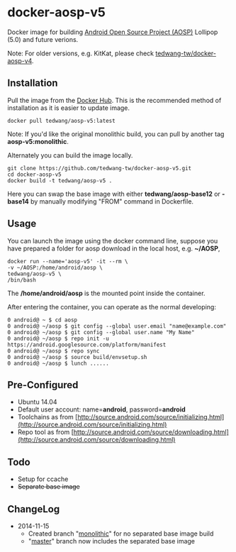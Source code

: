 docker-aosp-v5
==============

Docker image for building [Android Open Source Project (AOSP)](https://android.googlesource.com/ "Android Open Source Project (AOSP)") Lollipop (5.0) and future verions.

Note: For older versions, e.g. KitKat, please check [tedwang-tw/docker-aosp-v4](https://github.com/tedwang-tw/docker-aosp-v4 "tedwang-tw/docker-aosp-v4").

## Installation ##
Pull the image from the [Docker Hub](https://registry.hub.docker.com/u/tedwang/aosp-v5/ "Docker Hub"). This is the recommended method of installation as it is easier to update image.

    docker pull tedwang/aosp-v5:latest

Note: If you'd like the original monolithic build, you can pull by another tag **aosp-v5:monolithic**.

Alternately you can build the image locally.

    git clone https://github.com/tedwang-tw/docker-aosp-v5.git
    cd docker-aosp-v5
    docker build -t tedwang/aosp-v5 .

Here you can swap the base image with either **tedwang/aosp-base12** or **-base14** by manually modifying "FROM" command in Dockerfile.

## Usage ##
You can launch the image using the docker command line, suppose you have prepared a folder for aosp download in the local host, e.g. **~/AOSP**,

    docker run --name='aosp-v5' -it --rm \
    -v ~/AOSP:/home/android/aosp \
    tedwang/aosp-v5 \
    /bin/bash

The **/home/android/aosp** is the mounted point inside the container.

After entering the container, you can operate as the normal developing:

    0 android@ ~ $ cd aosp
    0 android@ ~/aosp $ git config --global user.email "name@example.com"
    0 android@ ~/aosp $ git config --global user.name "My Name"
    0 android@ ~/aosp $ repo init -u https://android.googlesource.com/platform/manifest
    0 android@ ~/aosp $ repo sync
    0 android@ ~/aosp $ source build/envsetup.sh
    0 android@ ~/aosp $ lunch ......

## Pre-Configured ##
- Ubuntu 14.04
- Default user account: name=**android**, password=**android**
- Toolchains as from [http://source.android.com/source/initializing.html](http://source.android.com/source/initializing.html)
- Repo tool as from [http://source.android.com/source/downloading.html](http://source.android.com/source/downloading.html)
 
## Todo ##
- Setup for ccache
- <del>Separate base image</del>

## ChangeLog ##
- 2014-11-15
	- Created branch "[monolithic](https://github.com/tedwang-tw/docker-aosp-v5/tree/monolithic "monolithic")" for no separated base image build
	- "[master](https://github.com/tedwang-tw/docker-aosp-v5/tree/master "master")" branch now includes the separated base image
